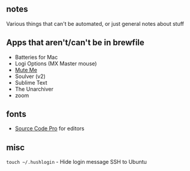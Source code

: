## notes

Various things that can't be automated, or just general notes about stuff

## Apps that aren't/can't be in brewfile

- Batteries for Mac
- Logi Options (MX Master mouse)
- [Mute Me](https://github.com/pixel-point/mute-me)
- Soulver (v2)
- Sublime Text
- The Unarchiver
- zoom

## fonts

- [Source Code Pro](https://github.com/adobe-fonts/source-code-pro) for editors

## misc

`touch ~/.hushlogin` - Hide login message SSH to Ubuntu
